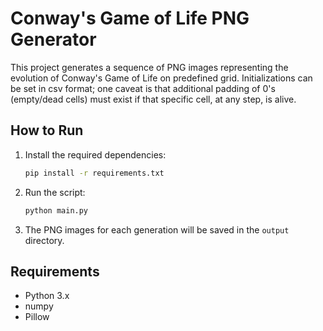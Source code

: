 # Conway's Game of Life PNG Generator

This project generates a sequence of PNG images representing the evolution of Conway's Game of Life on predefined grid. Initializations can be set in csv format; one caveat is that additional padding of 0's (empty/dead cells) must exist if that specific cell, at any step, is alive. 

## How to Run

1. Install the required dependencies:
   ```bash
   pip install -r requirements.txt
   ```

2. Run the script:
   ```bash
   python main.py
   ```

3. The PNG images for each generation will be saved in the `output` directory.

## Requirements

- Python 3.x
- numpy
- Pillow
